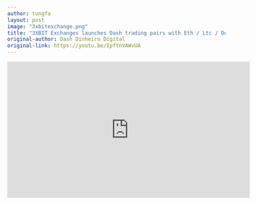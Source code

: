 ```yaml
---
author: tungfa
layout: post
image: "3xbitexchange.png"
title: "3XBIT Exchanges launches Dash trading pairs with Eth / Ltc / Dodge / ..."
original-author: Dash Dinheiro Digital
original-link: https://youtu.be/IpftnVAWvUA
---
```


<iframe width="560" height="315" src="https://www.youtube.com/embed/IpftnVAWvUA" frameborder="0" allow="accelerometer; autoplay; encrypted-media; gyroscope; picture-in-picture" allowfullscreen></iframe>
